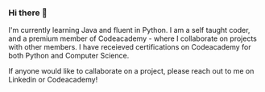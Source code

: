 ### Hi there 👋

I'm currently learning Java and fluent in Python. I am a self taught coder, and a premium member of Codeacademy - where I collaborate on projects with other members. I have receieved certifications on Codeacademy for both Python and Computer Science. 

If anyone would like to callaborate on a project, please reach out to me on Linkedin or Codeacademy! 

